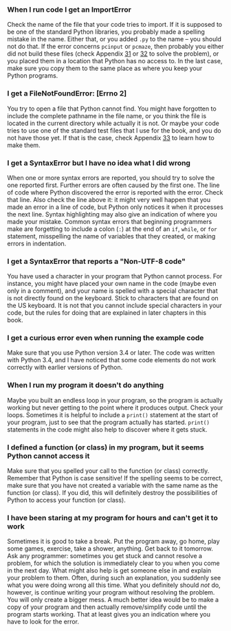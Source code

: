 ### When I run code I get an ImportError

Check the name of the file that your code tries to import. If it is
supposed to be one of the standard Python libraries, you probably made a
spelling mistake in the name. Either that, or you added `.py` to the
name – you should not do that. If the error concerns `pcinput` or
`pcmaze`, then probably you either did not build these files (check
Appendix
<a href="#ch:pcinput" data-reference-type="ref" data-reference="ch:pcinput">31</a>
or
<a href="#ch:pcmaze" data-reference-type="ref" data-reference="ch:pcmaze">32</a>
to solve the problem), or you placed them in a location that Python has
no access to. In the last case, make sure you copy them to the same
place as where you keep your Python programs.

### I get a FileNotFoundError: [Errno 2]

You try to open a file that Python cannot find. You might have forgotten
to include the complete pathname in the file name, or you think the file
is located in the current directory while actually it is not. Or maybe
your code tries to use one of the standard test files that I use for the
book, and you do not have those yet. If that is the case, check Appendix
<a href="#ch:testtextfiles" data-reference-type="ref" data-reference="ch:testtextfiles">33</a>
to learn how to make them.

### I get a SyntaxError but I have no idea what I did wrong

When one or more syntax errors are reported, you should try to solve the
one reported first. Further errors are often caused by the first one.
The line of code where Python discovered the error is reported with the
error. Check that line. Also check the line above it: it might very well
happen that you made an error in a line of code, but Python only notices
it when it processes the next line. Syntax highlighting may also give an
indication of where you made your mistake. Common syntax errors that
beginning programmers make are forgetting to include a colon (`:`) at
the end of an `if`, `while`, or `for` statement, misspelling the name of
variables that they created, or making errors in indentation.

### I get a SyntaxError that reports a "Non-UTF-8 code"

You have used a character in your program that Python cannot process.
For instance, you might have placed your own name in the code (maybe
even only in a comment), and your name is spelled with a special
character that is not directly found on the keyboard. Stick to
characters that are found on the US keyboard. It is not that you cannot
include special characters in your code, but the rules for doing that
are explained in later chapters in this book.

### I get a curious error even when running the example code

Make sure that you use Python version 3.4 or later. The code was written
with Python 3.4, and I have noticed that some code elements do not work
correctly with earlier versions of Python.

### When I run my program it doesn't do anything

Maybe you built an endless loop in your program, so the program is
actually working but never getting to the point where it produces
output. Check your loops. Sometimes it is helpful to include a `print()`
statement at the start of your program, just to see that the program
actually has started. `print()` statements in the code might also help
to discover where it gets stuck.

### I defined a function (or class) in my program, but it seems Python cannot access it

Make sure that you spelled your call to the function (or class)
correctly. Remember that Python is case sensitive! If the spelling seems
to be correct, make sure that you have not created a variable with the
same name as the function (or class). If you did, this will definitely
destroy the possibilities of Python to access your function (or class).

### I have been staring at my program for hours and can't get it to work

Sometimes it is good to take a break. Put the program away, go home,
play some games, exercise, take a shower, anything. Get back to it
tomorrow. Ask any programmer: sometimes you get stuck and cannot resolve
a problem, for which the solution is immediately clear to you when you
come in the next day. What might also help is get someone else in and
explain your problem to them. Often, during such an explanation, you
suddenly see what you were doing wrong all this time. What you
definitely should *not* do, however, is continue writing your program
without resolving the problem. You will only create a bigger mess. A
much better idea would be to make a copy of your program and then
actually remove/simplify code until the program starts working. That at
least gives you an indication where you have to look for the error.
